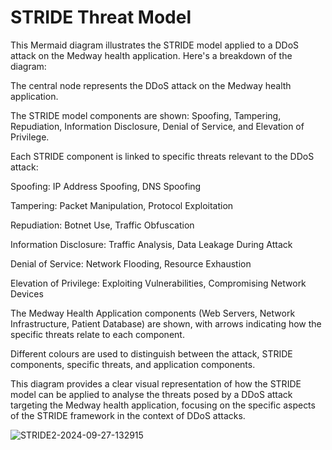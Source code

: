 # STRIDE Threat Model


This Mermaid diagram illustrates the STRIDE model applied to a DDoS attack on the Medway health application. Here's a breakdown of the diagram:

The central node represents the DDoS attack on the Medway health application.

The STRIDE model components are shown: Spoofing, Tampering, Repudiation, Information Disclosure, Denial of Service, and Elevation of Privilege.

Each STRIDE component is linked to specific threats relevant to the DDoS attack:

Spoofing: IP Address Spoofing, DNS Spoofing

Tampering: Packet Manipulation, Protocol Exploitation

Repudiation: Botnet Use, Traffic Obfuscation

Information Disclosure: Traffic Analysis, Data Leakage During Attack

Denial of Service: Network Flooding, Resource Exhaustion

Elevation of Privilege: Exploiting Vulnerabilities, Compromising Network Devices

The Medway Health Application components (Web Servers, Network Infrastructure, Patient Database) are shown, with arrows indicating how the specific threats relate to each component.

Different colours are used to distinguish between the attack, STRIDE components, specific threats, and application components.

This diagram provides a clear visual representation of how the STRIDE model can be applied to analyse the threats posed by a DDoS attack targeting the Medway health application, focusing on the specific aspects of the STRIDE framework in the context of DDoS attacks.


![STRIDE2-2024-09-27-132915](https://github.com/user-attachments/assets/1453b8ab-6b56-4146-9122-8a8fea45d89b)
